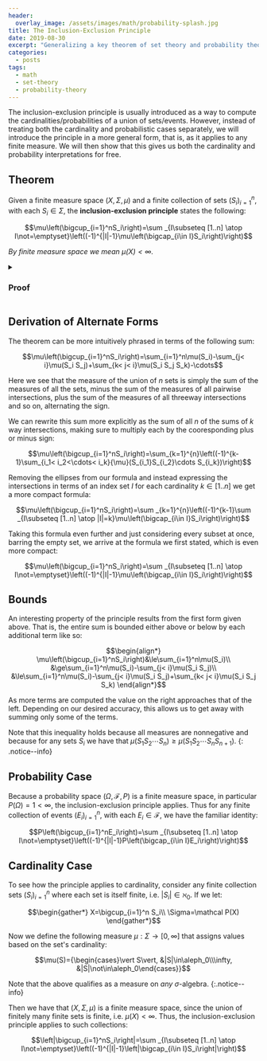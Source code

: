 ```yaml
---
header:
  overlay_image: /assets/images/math/probability-splash.jpg
title: The Inclusion-Exclusion Principle
date: 2019-08-30
excerpt: "Generalizing a key theorem of set theory and probability theory to measure theory."
categories:
  - posts
tags: 
  - math
  - set-theory
  - probability-theory
---
```


The inclusion-exclusion principle is usually introduced as a way to compute the cardinalities/probabilities of a union of sets/events. However, instead of treating both the cardinality and probabilistic cases separately, we will introduce the principle in a more general form, that is, as it applies to any finite measure. We will then show that this gives us both the cardinality and probability interpretations for free.

## Theorem
Given a finite measure space $(X,\Sigma,\mu)$ and a finite collection of sets $(S_i)_{i=1}^n$, with each $S_i\in\Sigma$, the **inclusion-exclusion principle** states the following:

$$\mu\left(\bigcup_{i=1}^nS_i\right)=\sum _{I\subseteq [1..n] \atop I\not=\emptyset}\left((-1)^{|I|-1}\mu\left(\bigcap_{i\in I}S_i\right)\right)$$

*By finite measure space we mean $\mu(X)\lt\infty$.*

<details class="bordered">
<summary><h3 class="inline">Proof</h3></summary>
<!-- http://aleph.math.louisville.edu/teaching/2009FA-681/notes-090901.pdf -->

We can prove the this via induction. We let $P(n)$ denote the following proposition for any positive integer $n$:

$$P(n)\equiv\mu\left(\bigcup_{i=1}^nS_i\right)=\sum _{I\subseteq [1..n] \atop I\not=\emptyset}\left((-1)^{|I|-1}\mu\left(\bigcap_{i\in I}S_i\right)\right)$$

$P(1)$ is trivial as it amounts to the following:

$$P(1)\equiv\mu(S_1)=\mu(S_1)$$

$P(2)$ is the familiar inclusion-exclusion identity:

$$P(2)\equiv \mu(S_1\cup S_2)=\mu(S_1)+\mu(S_2)-\mu(S_1S_2)$$

We can prove $P(2)$ by noting the following 3 statements:

$$\begin{align*}
S_1&=\underbrace{(S_1\setminus S_2)\cup (S_1S_2)}_{\text{Disjoint Sets}}\\
S_2&=\underbrace{(S_2\setminus S_1)\cup (S_1S_2)}_{\text{Disjoint Sets}}\\
S_1\cup S_2&=\underbrace{(S_1\setminus S_2)\cup (S_2\setminus S_1)\cup (S_1S_2)}_{\text{Disjoint Sets}}
\end{align*}$$

Recognizing that these are unions of disjoint sets, we can apply the additivity axiom of measure spaces giving us:

$$\begin{align*}
\mu(S_1)&=\mu(S_1\setminus S_2)+\mu(S_1S_2)\\
\mu(S_2)&=\mu(S_2\setminus S_1)+\mu(S_1S_2)\\
\mu(S_1\cup S_2)&=\mu(S_1\setminus S_2)+\mu(S_2\setminus S_1)+\mu(S_1S_2)
\end{align*}$$

Solving for $\mu(S_1\setminus S_2)$ and $\mu(S_2\setminus S_1)$ respectively and plugging them in to the last equation we arrive at:

$$\mu(S_1\cup S_2)=\mu(S_1)+\mu(S_2)-\mu(S_1S_2)\equiv P(2)$$

With $P(1)$ and $P(2)$ proved, all that's left is to prove $P(n+1)$ assuming the inductive hypothesis $P(n)$. We can do this via the following chain of equalities:

$$\begin{align*}
\mu\left(\bigcup_{i=1}^{n+1}S_i\right)&=\mu\left(\left(\bigcup_{i=1}^nS_i\right)\cup S_{n+1}\right)&\text{(def. of indexed $\cup$)}\\
&=\mu\left(\bigcup_{i=1}^nS_i\right)+\mu(S_{n+1})-\mu\left(\left(\bigcup_{i=1}^nS_i\right)\cap S_{n+1}\right)&\text{($P(2)$)}\\
&=\mu\left(\bigcup_{i=1}^nS_i\right)+\mu(S_{n+1})-\mu\left(\bigcup_{i=1}^n\left(S_i\cap S_{n+1}\right)\right)&\text{(distributivity of $\cap$)}\\
&=\sum _{I\subseteq [1..n] \atop I\not=\emptyset}\left((-1)^{|I|-1}\mu\left(\bigcap_{i\in I}S_i\right)\right)+\mu(S_{n+1})-\sum _{I\subseteq [1..n] \atop I\not=\emptyset}\left((-1)^{|I|-1}\mu\left(\bigcap_{i\in I}(S_i\cap S_{n+1})\right)\right)&\text{($P(n)$)}\\
&=\sum _{I\subseteq [1..n] \atop I\not=\emptyset}\left((-1)^{|I|-1}\mu\left(\bigcap_{i\in I}S_i\right)\right)+\mu(S_{n+1})-\sum _{I\subseteq [1..n] \atop I\not=\emptyset}\left((-1)^{|I|-1}\mu\left(\left(\bigcap_{i\in I}S_i\right)\cap S_{n+1}\right)\right)&\text{(distributivity of $\cap$)}\\
&=\sum _{I\subseteq [1..n] \atop I\not=\emptyset}\left((-1)^{|I|-1}\mu\left(\bigcap_{i\in I}S_i\right)\right)+\mu(S_{n+1})-\sum _{I\subseteq [1..n] \atop I\not=\emptyset}\left((-1)^{|I|-1}\mu\left(\bigcap_{i\in I\cup\{n+1\}}S_i\right)\right)&\text{(def. of indexed $\cap$)}\\
&=\sum _{I\subseteq [1..n] \atop I\not=\emptyset}\left((-1)^{|I|-1}\mu\left(\bigcap_{i\in I}S_i\right)\right)+\mu(S_{n+1})+\sum _{I\subseteq [1..n] \atop I\not=\emptyset}\left((-1)^{|I|}\mu\left(\bigcap_{i\in I\cup\{n+1\}}S_i\right)\right)&\text{(distribute $-1$)}\\
&=\sum _{I\subseteq [1..n] \atop I\not=\emptyset}\left((-1)^{|I|-1}\mu\left(\bigcap_{i\in I}S_i\right)\right)+\sum _{I\subseteq [1..n]}\left((-1)^{|I|}\mu\left(\bigcap_{i\in I\cup\{n+1\}}S_i\right)\right)&\text{(reindex to include $\mu(S_{n+1})$)}\\
&=\sum _{I\subseteq [1..n] \atop I\not=\emptyset}\left((-1)^{|I|-1}\mu\left(\bigcap_{i\in I}S_i\right)\right)+\sum _{I\subseteq [1..n+1]\atop {n+1\in I}}\left((-1)^{|I|-1}\mu\left(\bigcap_{i\in I}S_i\right)\right)&\text{(redefine $I$ to always have $n+1$)}\\
&=\sum _{I\subseteq [1..n+1] \atop I\not=\emptyset}\left((-1)^{|I|-1}\mu\left(\bigcap_{i\in I}S_i\right)\right)&\text{($P(n+1)$)}
\end{align*}$$

Note that in the third to last equality, letting $I=\varnothing$ in the right summand makes it equivalent to $\mu(S_{n+1})$.
<p></p>
Also note that in the second to last equality, we adjust the exponent of the $-1$ to account with the cardinality of $S$ being $1$ higher than before.
<p></p>
Finally, note that the last equality was valid because the index over the first term was mutually exclusive to that of the second since the second always includes $n+1$. Also note that their union indeed produces the desired $\mathcal P([1..n+1])\setminus\{\emptyset\}$ giving us a single index. Trust me... it works.

</details>

## Derivation of Alternate Forms
The theorem can be more intuitively phrased in terms of the following sum:

$$\mu\left(\bigcup_{i=1}^nS_i\right)=\sum_{i=1}^n\mu(S_i)-\sum_{j< i}\mu(S_i S_j)+\sum_{k< j< i}\mu(S_i S_j S_k)-\cdots$$

Here we see that the measure of the union of $n$ sets is simply the sum of the measures of all the sets, minus the sum of the measures of all pairwise intersections, plus the sum of the measures of all threeway intersections and so on, alternating the sign.

We can rewrite this sum more explicitly as the sum of all $n$ of the sums of $k$ way intersections, making sure to multiply each by the cooresponding plus or minus sign:

$$\mu\left(\bigcup_{i=1}^nS_i\right)=\sum_{k=1}^{n}\left((-1)^{k-1}\sum_{i_1< i_2<\cdots< i_k}{\mu}(S_{i_1}S_{i_2}\cdots S_{i_k})\right)$$

Removing the ellipses from our formula and instead expressing the intersections in terms of an index set $I$ for each cardinality $k\in[1..n]$ we get a more compact formula:

$$\mu\left(\bigcup_{i=1}^nS_i\right)=\sum _{k=1}^{n}\left((-1)^{k-1}\sum _{I\subseteq [1..n] \atop |I|=k}\mu\left(\bigcap_{i\in I}S_i\right)\right)$$

Taking this formula even further and just considering every subset at once, barring the empty set, we arrive at the formula we first stated, which is even more compact:

$$\mu\left(\bigcup_{i=1}^nS_i\right)=\sum _{I\subseteq [1..n] \atop I\not=\emptyset}\left((-1)^{|I|-1}\mu\left(\bigcap_{i\in I}S_i\right)\right)$$

## Bounds
An interesting property of the principle results from the first form given above. That is, the entire sum is bounded either above or below by each additional term like so:

$$\begin{align*}
\mu\left(\bigcup_{i=1}^nS_i\right)&\le\sum_{i=1}^n\mu(S_i)\\
&\ge\sum_{i=1}^n\mu(S_i)-\sum_{j< i}\mu(S_i S_j)\\
&\le\sum_{i=1}^n\mu(S_i)-\sum_{j< i}\mu(S_i S_j)+\sum_{k< j< i}\mu(S_i S_j S_k)
\end{align*}$$

As more terms are computed the value on the right approaches that of the left. Depending on our desired accuracy, this allows us to get away with summing only some of the terms.

Note that this inequality holds because all measures are nonnegative and because for any sets $S_i$ we have that $\mu(S_1S_2\cdots S_n)\ge\mu(S_1S_2\cdots S_nS_{n+1})$.
{: .notice--info}

<!-- https://en.wikipedia.org/wiki/Inclusion%E2%80%93exclusion_principle#Special_case -->

<!-- ## Intuition -->

## Probability Case
Because a probability space $(\Omega, \mathcal F, P)$ is a finite measure space, in particular $P(\Omega)=1<\infty$, the inclusion-exclusion principle applies. Thus for any finite collection of events $(E_i)_{i=1}^n$, with each $E_i\in\mathcal F$, we have the familiar identity:

$$P\left(\bigcup_{i=1}^nE_i\right)=\sum _{I\subseteq [1..n] \atop I\not=\emptyset}\left((-1)^{|I|-1}P\left(\bigcap_{i\in I}E_i\right)\right)$$

## Cardinality Case
To see how the principle applies to cardinality, consider any finite collection sets $(S_i)^n_{i=1}$ where each set is itself finite, i.e. $\vert S_i\rvert\in\aleph_0$. If we let:

$$\begin{gather*}
  X=\bigcup_{i=1}^n S_i\\
  \Sigma=\mathcal P(X)
\end{gather*}$$

Now we define the following measure $\mu: \Sigma\to[0,\infty]$ that assigns values based on the set's cardinality:

<!-- $$\mu (S)={\begin{cases}\vert S\vert &{\text{if }}S{\text{ is finite}}\\+\infty &{\text{if }}S{\text{ is infinite}}\end{cases}}$$ -->

$$\mu(S)={\begin{cases}\vert S\vert, &|S|\in\aleph_0\\\infty, &|S|\not\in\aleph_0\end{cases}}$$

Note that the above qualifies as a measure on *any* $\sigma$-algebra.
{:.notice--info}

Then we have that $(X,\Sigma,\mu)$ is a finite measure space, since the union of finitely many finite sets is finite, i.e. $\mu(X)<\infty$. Thus, the inclusion-exclusion principle applies to such collections:

$$\left|\bigcup_{i=1}^nS_i\right|=\sum _{I\subseteq [1..n] \atop I\not=\emptyset}\left((-1)^{|I|-1}\left|\bigcap_{i\in I}S_i\right|\right)$$

<!-- ## Infinite Measures
https://ncatlab.org/nlab/show/inclusion-exclusion
http://homepages.math.uic.edu/~friedlan/inclexcl8.8.05.pdf -->
